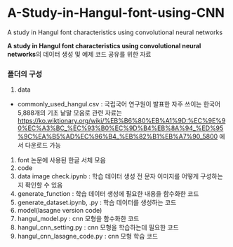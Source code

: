 # A-Study-in-Hangul-font-using-CNN
A study in Hangul font characteristics using convolutional neural networks

**A study in Hangul font characteristics using convolutional neural networks**의 데이터 생성 및 예제 코드 공유를 위한 자료


### 폴더의 구성

1. data
  - commonly_used_hangul.csv : 국립국어 연구원이 발표한 자주 쓰이는 한국어 5,888개의 기초 낱말 모음로 관련 자료는 https://ko.wiktionary.org/wiki/%EB%B6%80%EB%A1%9D:%EC%9E%90%EC%A3%BC_%EC%93%B0%EC%9D%B4%EB%8A%94_%ED%95%9C%EA%B5%AD%EC%96%B4_%EB%82%B1%EB%A7%90_5800 에서 다운로드 가능
1. font
  논문에 사용된 한글 서체 모음
1. code
  1. data image check.ipynb : 학습 데이터 생성 전 문자 이미지를 어떻게 구성하는지 확인할 수 있음
  1. generate_function : 학습 데이터 생성에 필요한 내용을 함수화한 코드
  1. generate_dataset.ipynb, .py : 학습 데이터를 생성하는 코드
1. model(lasagne version code)
  1. hangul_model.py : cnn 모형을 함수화한 코드
  1. hangul_cnn_setting.py : cnn 모형을 학습하는데 필요한 코드
  1. hangul_cnn_lasagne_code.py : cnn 모형 학습 코드
